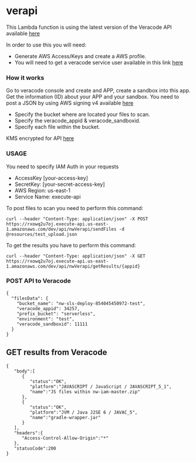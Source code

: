 # verapi

This Lambda function is using the latest version of the Veracode API available [here](http://www.rubydoc.info/gems/veracode-api)

In order to use this you will need:
- Generate AWS Access/Keys and create a AWS profile.
- You will need to get a veracode service user available in this link [here](https://analysiscenter.veracode.com)

### How it works

Go to veracode console and create and APP, create a sandbox into this app.
Get the information (ID) about your APP and your sandbox.
You need to post a JSON by using AWS signing v4 available [here](http://docs.aws.amazon.com/general/latest/gr/signature-version-4.html)
- Specify the bucket where are located your files to scan.
- Specify the veracode_appid & veracode_sandboxid.
- Specify each file within the bucket.

KMS encrypted for API [here](https://github.com/marcy-terui/serverless-crypt)

### USAGE

You need to specify IAM Auth in your requests
- AccessKey [your-access-key]
- SecretKey: [your-secret-access-key]
- AWS Region: us-east-1
- Service Name: execute-api

To post files to scan you need to perform this command:

```
curl --header "Content-Type: application/json" -X POST https://rxowq2u7oj.execute-api.us-east-1.amazonaws.com/dev/api/nwVerapi/sendFiles -d @resources/test_upload.json
```

To get the results you have to perform this command:

```
curl --header "Content-Type: application/json" -X GET https://rxowq2u7oj.execute-api.us-east-1.amazonaws.com/dev/api/nwVerapi/getResults/{appid}
```


### POST API to Veracode
```
{
  "filesData": {
    "bucket_name": "nw-sls-deploy-854045450972-test",
    "veracode_appid": 34257,
    "prefix_bucket": "serverless",
    "environment": "test",
    "veracode_sandboxid": 11111
  }
}
```

## GET results from Veracode
```
{
   "body":[
      {
         "status":"OK",
         "platform":"JAVASCRIPT / JavaScript / JAVASCRIPT_5_1",
         "name":"JS files within nw-iam-master.zip"
      },
      {
         "status":"OK",
         "platform":"JVM / Java J2SE 6 / JAVAC_5",
         "name":"gradle-wrapper.jar"
      }
   ],
   "headers":{
      "Access-Control-Allow-Origin":"*"
   },
   "statusCode":200
}
```